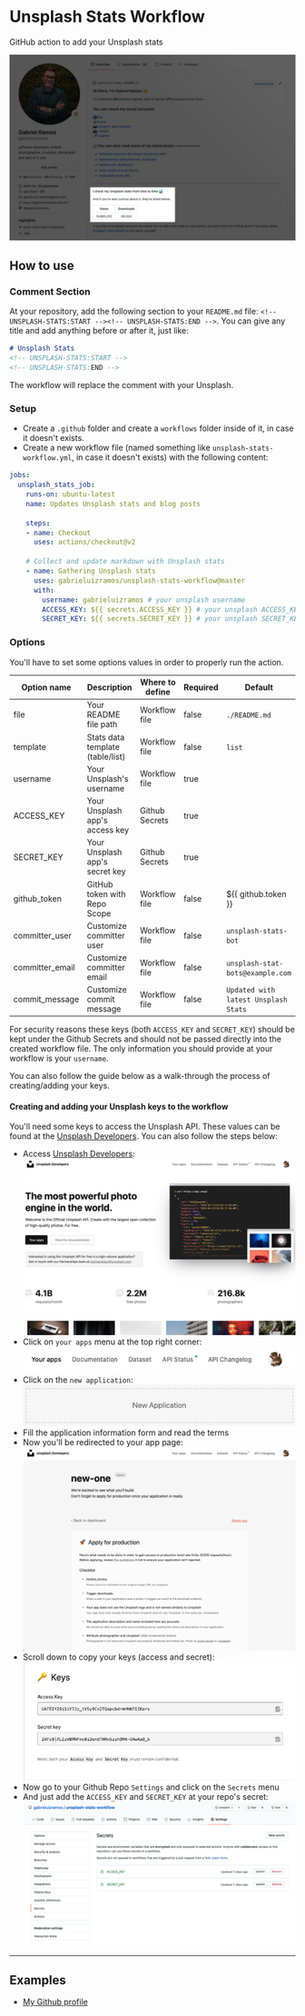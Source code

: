 # Unsplash Stats Workflow
GitHub action to add your Unsplash stats

![Demo](./docs/demo.jpg)

## How to use

### Comment Section
At your repository, add the following section to your `README.md` file: `<!-- UNSPLASH-STATS:START --><!-- UNSPLASH-STATS:END -->`. You can give any title and add anything before or after it, just like:

```markdown
# Unsplash Stats
<!-- UNSPLASH-STATS:START -->
<!-- UNSPLASH-STATS:END -->
```

The workflow will replace the comment with your Unsplash.

### Setup
- Create a `.github` folder and create a `workflows` folder inside of it, in case it doesn't exists.
- Create a new workflow file (named something like `unsplash-stats-workflow.yml`, in case it doesn't exists) with the following content:
```yml
jobs:
  unsplash_stats_job:
    runs-on: ubuntu-latest
    name: Updates Unsplash stats and blog posts

    steps:
    - name: Checkout
      uses: actions/checkout@v2

    # Collect and update markdown with Unsplash stats
    - name: Gathering Unsplash stats
      uses: gabrieluizramos/unsplash-stats-workflow@master
      with:
        username: gabrieluizramos # your unsplash username
        ACCESS_KEY: ${{ secrets.ACCESS_KEY }} # your unsplash ACCESS_KEY
        SECRET_KEY: ${{ secrets.SECRET_KEY }} # your unsplash SECRET_KEY
```

### Options
You'll have to set some options values in order to properly run the action.

| Option name     | Description                      | Where to define | Required | Default                              |
|-----------------|----------------------------------|-----------------|----------|--------------------------------------|
| file            | Your README file path            | Workflow file   | false    | `./README.md`                        |
| template        | Stats data template (table/list) | Workflow file   | false    | `list`                               |
| username        | Your Unsplash's username         | Workflow file   | true     |                                      |
| ACCESS_KEY      | Your Unsplash app's access key   | Github Secrets  | true     |                                      |
| SECRET_KEY      | Your Unsplash app's secret key   | Github Secrets  | true     |                                      |
| github_token    | GitHub token with Repo Scope     | Workflow file   | false    | ${{ github.token }}                  |
| committer_user  | Customize committer user         | Workflow file   | false    | `unsplash-stats-bot`                 |
| committer_email | Customize committer email        | Workflow file   | false    | `unsplash-stat-bots@example.com`     |
| commit_message  | Customize commit message         | Workflow file   | false    | `Updated with latest Unsplash Stats` |

For security reasons these keys (both `ACCESS_KEY` and `SECRET_KEY`) should be kept under the Github Secrets and should not be passed directly into the created workflow file. The only information you should provide at your workflow is your `username`.

You can also follow the guide below as a walk-through the process of creating/adding your keys.

#### Creating and adding your Unsplash keys to the workflow
You'll need some keys to access the Unsplash API. These values can be found at the [Unsplash Developers](https://unsplash.com/developers). You can also follow the steps below:

- Access [Unsplash Developers](https://unsplash.com/developers): ![Unsplash Developers](./docs/unsplash/01.png)
- Click on `your apps` menu at the top right corner: ![Your apps link](./docs/unsplash/02.png)
- Click on the `new application`: ![New Application](./docs/unsplash/03.png)
- Fill the application information form and read the terms
- Now you'll be redirected to your app page: ![App page](./docs/unsplash/04.png)
- Scroll down to copy your keys (access and secret): ![Access/Secret key](./docs/unsplash/05.png)
- Now go to your Github Repo `Settings` and click on the `Secrets` menu
- And just add the `ACCESS_KEY` and `SECRET_KEY` at your repo's secret: ![Keys at secrets](./docs/unsplash/06.png)

---

## Examples
- [My Github profile](https://github.com/gabrieluizramos/)
